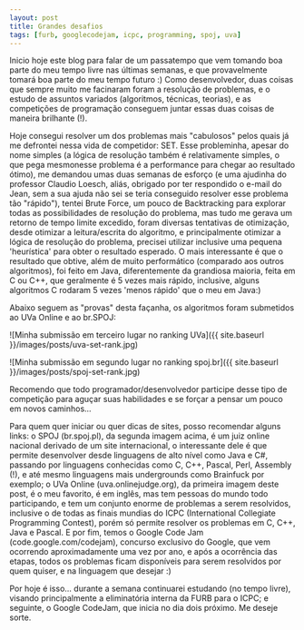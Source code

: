 ```yaml
---
layout: post
title: Grandes desafios
tags: [furb, googlecodejam, icpc, programming, spoj, uva]
---
```


Inicio hoje este blog para falar de um passatempo que vem tomando boa parte do meu tempo livre nas últimas semanas, e que provavelmente tomará boa parte do meu tempo futuro :)
Como desenvolvedor, duas coisas que sempre muito me facinaram foram a resolução de problemas, e o estudo de assuntos variados (algoritmos, técnicas, teorias), e as competições de programação conseguem juntar essas duas coisas de maneira brilhante (!).

Hoje consegui resolver um dos problemas mais "cabulosos" pelos quais já me defrontei nessa vida de competidor: SET. Esse probleminha, apesar do nome simples (a lógica de resolução também é relativamente simples, o que pega mesmonesse problema é a performance para chegar ao resultado ótimo), me demandou umas duas semanas de esforço (e uma ajudinha do professor Claudio Loesch, aliás, obrigado por ter respondido o e-mail do Jean, sem a sua ajuda não sei se teria conseguido resolver esse problema tão "rápido"), tentei Brute Force, um pouco de Backtracking para explorar todas as possibilidades de resolução do problema, mas tudo me gerava um retorno de tempo limite excedido, foram diversas tentativas de otimização, desde otimizar a leitura/escrita do algoritmo, e principalmente otimizar a lógica de resolução do problema, precisei utilizar inclusive uma pequena 'heurística' para obter o resultado esperado. O mais interessante é que o resultado que obtive, além de muito performático (comparado aos outros algoritmos), foi feito em Java, diferentemente da grandiosa maioria, feita em C ou C++, que geralmente é 5 vezes mais rápido, inclusive, alguns algoritmos C rodaram 5 vezes 'menos rápido' que o meu em Java:)

Abaixo seguem as "provas" desta façanha, os algoritmos foram submetidos ao UVa Online e ao br.SPOJ:


![Minha submissão em terceiro lugar no ranking UVa]({{ site.baseurl }}/images/posts/uva-set-rank.jpg)

![Minha submissão em segundo lugar no ranking spoj.br]({{ site.baseurl }}/images/posts/spoj-set-rank.jpg)

Recomendo que todo programador/desenvolvedor participe desse tipo de competição para aguçar suas habilidades e se forçar a pensar um pouco em novos caminhos...

Para quem quer iniciar ou quer dicas de sites, posso recomendar alguns links: o SPOJ (br.spoj.pl), da segunda imagem acima, é um juiz online nacional derivado de um site internacional, o interessante dele é que permite desenvolver desde linguagens de alto nível como Java e C#, passando por linguagens conhecidas como C, C++, Pascal, Perl, Assembly (!), e até mesmo linguagens mais undergrounds como Brainfuck por exemplo; o UVa Online (uva.onlinejudge.org), da primeira imagem deste post, é o meu favorito, é em inglês, mas tem pessoas do mundo todo participando, e tem um conjunto enorme de problemas a serem resolvidos, inclusive o de todas as finais mundias do ICPC (International Collegiate Programming Contest), porém só permite resolver os problemas em C, C++, Java e Pascal. E por fim, temos o Google Code Jam (code.google.com/codejam), concurso exclusivo do Google, que vem ocorrendo aproximadamente uma vez por ano, e após a ocorrência das etapas, todos os problemas ficam disponíveis para serem resolvidos por quem quiser, e na linguagem que desejar :)

Por hoje é isso... durante a semana continuarei estudando (no tempo livre), visando principalmente a eliminatória interna da FURB para o ICPC; e seguinte, o Google CodeJam, que inicia no dia dois próximo. Me deseje sorte.